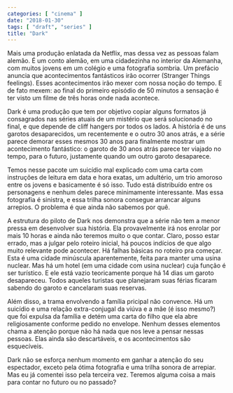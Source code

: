 ```yaml
---
categories: [ "cinema" ]
date: "2018-01-30"
tags: [ "draft", "series" ]
title: "Dark"
---
```

Mais uma produção enlatada da Netflix, mas dessa vez as pessoas falam
alemão. É um conto alemão, em uma cidadezinha no interior da Alemanha,
com muitos jovens em um colégio e uma fotografia sombria. Um prefácio
anuncia que acontecimentos fantásticos irão ocorrer (Stranger Things
feelings). Esses acontecimentos irão mexer com nossa noção do tempo. E
de fato mexem: ao final do primeiro episódio de 50 minutos a sensação
é ter visto um filme de três horas onde nada acontece.

Dark é uma produção que tem por objetivo copiar alguns formatos já
consagrados nas séries atuais de um mistério que será solucionado no
final, e que depende de cliff hangers por todos os lados. A história é
de uns garotos desaparecidos, um recentemente e o outro 30 anos atrás,
e a série parece demorar esses mesmos 30 anos para finalmente mostrar um
acontecimento fantástico: o garoto de 30 anos atrás parece ter viajado
no tempo, para o futuro, justamente quando um outro garoto desaparece.

Temos nesse pacote um suicídio mal explicado com uma carta com
instruções de leitura em data e hora exatas, um adultério, um trio
amoroso entre os jovens e basicamente é só isso. Tudo está distribuído
entre os personagens e nenhum deles parece minimamente interessante. Mas
essa fotografia é sinistra, e essa trilha sonora consegue arrancar
alguns arrepios. O problema é que ainda não sabemos por quê.

A estrutura do piloto de Dark nos demonstra que a série não tem a menor
pressa em desenvolver sua história. Ela provavelmente irá nos enrolar
por mais 10 horas e ainda não teremos muito o que contar. Claro, posso
estar errado, mas a julgar pelo roteiro inicial, há poucos indícios de
que algo muito relevante pode acontecer. Há falhas básicas no roteiro
pra começar. Esta é uma cidade minúscula aparentemente, feita para
manter uma usina nuclear. Mas há um hotel (em uma cidade com usina
nuclear) cuja função é ser turístico. E ele está vazio teoricamente
porque há 14 dias um garoto desapareceu. Todos aqueles turistas que
planejaram suas férias ficaram sabendo do garoto e cancelaram suas
reservas.

Além disso, a trama envolvendo a família pricipal não convence. Há
um suicídio e uma relação extra-conjugal da viúva e a mãe (é
isso mesmo?) que foi expulsa da família e detém uma carta do filho
que ela abre religiosamente conforme pedido no envelope. Nenhum desses
elementos chama a atenção porque não há nada que nos leve a pensar
nessas pessoas. Elas ainda são descartáveis, e os acontecimentos são
esquecíveis.

Dark não se esforça nenhum momento em ganhar a atenção do seu
espectador, exceto pela ótima fotografia e uma trilha sonora de
arrepiar. Mas eu já comentei isso pela terceira vez. Teremos alguma
coisa a mais para contar no futuro ou no passado?
